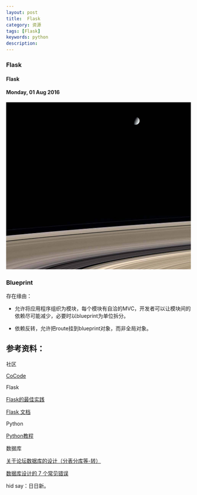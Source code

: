 ```yaml
---
layout: post
title:  Flask
category: 资源
tags: [Flask]
keywords: python
description:
---
```


### Flask

#### Flask

#### Monday, 01 Aug 2016

![cassini](/../../assets/img/resource/2016/cassini_1.jpg)

### Blueprint

存在缘由：

- 允许将应用程序组织为模块，每个模块有自洽的MVC，开发者可以让模块间的依赖尽可能减少，必要时以blueprint为单位拆分。

- 依赖反转，允许把route挂到blueprint对象，而非全局对象。




## 参考资料：

社区

[CoCode](http://cocode.cc/)


Flask

[Flask的最佳实践](https://spacewander.github.io/explore-flask-zh/1-introduction.html)

[Flask 文档](http://docs.jinkan.org/docs/flask/index.html)

Python

[Python教程](http://www.liaoxuefeng.com/wiki/0014316089557264a6b348958f449949df42a6d3a2e542c000)

数据库

[关于论坛数据库的设计（分表分库等-转）](http://www.cnblogs.com/zhangji/archive/2010/09/09/1822177.html)

[数据库设计的 7 个常见错误](http://blog.jobbole.com/93953/)

hid say：日日新。
